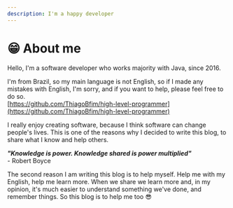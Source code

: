 ```yaml
---
description: I'm a happy developer
---
```


# 😁 About me

Hello, I'm a software developer who works majority with Java, since 2016.

I'm from Brazil, so my main language is not English, so if I made any mistakes with English, I'm sorry, and if you want to help, please feel free to do so.\
[https://github.com/ThiagoBfim/high-level-programmer](https://github.com/ThiagoBfim/high-level-programmer)

I really enjoy creating software, because I think software can change people's lives. This is one of the reasons why I decided to write this blog, to share what I know and help others.

_**"Knowledge is power. Knowledge shared is power multiplied"**_\
\- Robert Boyce

The second reason I am writing this blog is to help myself. Help me with my English, help me learn more. When we share we learn more and, in my opinion, it's much easier to understand something we've done, and remember things. So this blog is to help me too :sunglasses:

